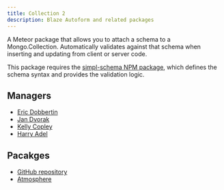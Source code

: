 ```yaml
---
title: Collection 2
description: Blaze Autoform and related packages
---
```


A Meteor package that allows you to attach a schema to a Mongo.Collection. Automatically validates against that schema when inserting and updating from client or server code.

This package requires the [simpl-schema NPM package](https://github.com/aldeed/simple-schema-js), which defines the schema syntax and provides the validation logic.

## Managers
* [Eric Dobbertin](https://github.com/sponsors/aldeed)
* [Jan Dvorak](https://github.com/sponsors/StorytellerCZ)
* [Kelly Copley](https://github.com/sponsors/copleykj)
* [Harry Adel](https://github.com/harryadel)

## Pacakges
- [GitHub repository](https://github.com/Meteor-Community-Packages/meteor-collection2)
- [Atmosphere](https://atmospherejs.com/aldeed/collection2)
